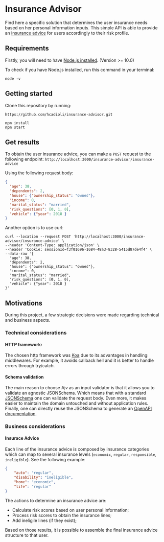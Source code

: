 # Insurance Advisor
Find here a specific solution that determines the user insurance needs based on her personal information inputs. 
This simple API is able to provide an [insurance advice](https://github.com/hcadioli/insurance-advisor#insurance-advice) for users accordingly to their risk profile.

## Requirements

Firstly, you will need to have [Node.js installed](https://nodejs.org/en/download/). (Version >= 10.0)

To check if you have Node.js installed, run this command in your terminal:

```
node -v
```

## Getting started

Clone this repository by running:
```
https://github.com/hcadioli/insurance-advisor.git
```


```
npm install
npm start
```

## Get results

To obtain the user insurance advice, you can make a `POST` request to the following endpoint:
`http://localhost:3000/insurance-advisor/insurance-advice` 

Using the following request body:
```json
{
  "age": 38,
  "dependents": 2,
  "house": {"ownership_status": "owned"},
  "income": 0,
  "marital_status": "married",
  "risk_questions": [0, 1, 0],
  "vehicle": {"year": 2018 }
}
```

Another option is to use curl:

```
curl --location --request POST 'http://localhost:3000/insurance-advisor/insurance-advice' \
--header 'Content-Type: application/json' \
--header 'Cookie: sessionId=f3f01696-1684-48a3-8328-5415d87de4f4' \
--data-raw '{
  "age": 38,
  "dependents": 2,
  "house": {"ownership_status": "owned"},
  "income": 0,
  "marital_status": "married",
  "risk_questions": [0, 1, 0],
  "vehicle": {"year": 2018 }
}'
```
## Motivations
During this project, a few strategic decisions were made regarding technical and business aspects.

### Technical considerations
#### HTTP framework:
The chosen http framework was [Koa](https://koajs.com/) due to its advantages in handling middlewares. 
For example, it avoids callback hell and it is better to handle errors through try/catch.

#### Schema validation
The main reason to choose Ajv as an input validator is that it allows you to validate an agnostic JSONSchema.
Which means that with a standard [JSONSchema](http://json-schema.org/draft/2019-09/json-schema-core.html) one can validate the request body.
Even more, it makes easier to maintain the domain untouched and without application rules.
Finally, one can directly reuse the JSONSchema to generate an [OpenAPI documentation](https://swagger.io/specification/).

### Business considerations

#### Insurace Advice
Each line of the insurance advice is composed by insurance categories which can map to several insurance levels (`economic`, `regular`, `responsible`, `ineligible`). See the following example:

```json
{
    "auto": "regular",
    "disability": "ineligible",
    "home": "economic",
    "life": "regular"
}
``` 

The actions to determine an insurance advice are:
- Calculate risk scores based on user personal information;
- Process risk scores to obtain the insurance lines;
- Add ineligile lines (if they exist);

Based on those results, it is possible to assemble the final insurance advice structure to that user.
